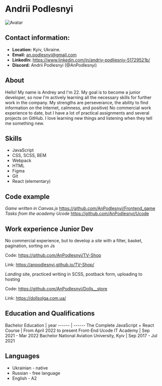 # Andrii Podlesnyi 
![Avatar](https://avatars.githubusercontent.com/u/97830289?v=4)
## Contact information:
* __Location:__ Kyiv, Ukraine.
* __Email:__ an.podlesnyi@gmail.com
* __LinkedIn:__ https://www.linkedin.com/in/andriy-podliesniy-51729521b/
* __Discord:__ Andrii Podlesnyi (@AnPodlesnyi)

## About 
Hello! My name is Andrey and I'm 22. My goal is to become a junior developer, so now I'm actively learning all the necessary skills for further work in the company.
My strengths are perseverance, the ability to find information on the Internet, calmness, and positive)
No commercial work experience to date, but I have a lot of practical assignments and several projects on GitHub.
I love learning new things and listening when they tell me something new.

## Skills
* JavaScript
* CSS, SCSS, BEM
* Webpack
* HTML
* Figma
* Git
* React (elementary)

## Code example
_Game written in Canvas.js_
https://github.com/AnPodlesnyi/Frontend_game
_Tasks from the academy Ucode_
https://github.com/AnPodlesnyi/Ucode

## Work experience Junior Dev

No commercial experience, but to develop a _site_ with a filter, basket, pagination, sorting on Js

Code: https://github.com/AnPodlesnyi/TV-Shop

Link: https://anpodlesnyi.github.io/TV-Shop/

_Landing_ site, practiced writing in SCSS, postback form, uploading to hosting

Code: https://github.com/AnPodlesnyi/Dolls__store

Link: https://dollsolga.com.ua/

## Education and Qualifications

Bachelor
Education | year
------ | ------
The Complete JavaScript + React Course | From April 2022 to present
Front-End Ucode IT Academy | Sep 2021 - Mar 2022
Bachelor National Aviation University, Kyiv  | Sep 2017 - Jul 2021

## Languages 
* Ukrainian - native
* Russian - free language
* English - A2 



